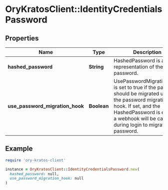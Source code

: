 # OryKratosClient::IdentityCredentialsPassword

## Properties

| Name | Type | Description | Notes |
| ---- | ---- | ----------- | ----- |
| **hashed_password** | **String** | HashedPassword is a hash-representation of the password. | [optional] |
| **use_password_migration_hook** | **Boolean** | UsePasswordMigrationHook is set to true if the password should be migrated using the password migration hook. If set, and the HashedPassword is empty, a webhook will be called during login to migrate the password. | [optional] |

## Example

```ruby
require 'ory-kratos-client'

instance = OryKratosClient::IdentityCredentialsPassword.new(
  hashed_password: null,
  use_password_migration_hook: null
)
```


